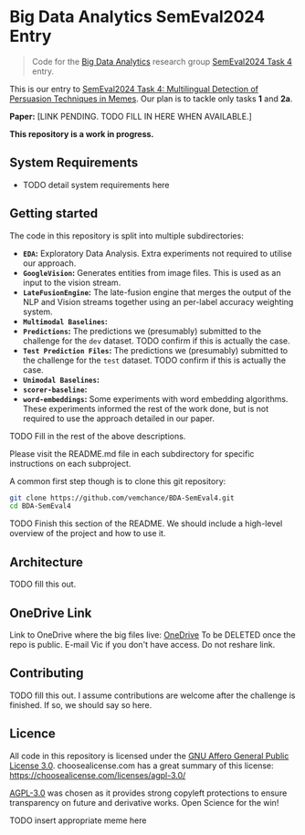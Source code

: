 # Big Data Analytics SemEval2024 Entry

> Code for the [Big Data Analytics](https://bda-hull.github.io/) research group [SemEval2024 Task 4](https://propaganda.math.unipd.it/semeval2024task4/index.html) entry.

This is our entry to [SemEval2024 Task 4: Multilingual Detection of Persuasion Techniques in Memes](https://propaganda.math.unipd.it/semeval2024task4/index.html). Our plan is to tackle only tasks **1** and **2a**.

**Paper:** \[LINK PENDING. TODO FILL IN HERE WHEN AVAILABLE.\]

**This repository is a work in progress.**

## System Requirements
- TODO detail system requirements here

## Getting started
The code in this repository is split into multiple subdirectories:

- **`EDA`:** Exploratory Data Analysis. Extra experiments not required to utilise our approach.
- **`GoogleVision`:** Generates entities from image files. This is used as an input to the vision stream.
- **`LateFusionEngine`:** The late-fusion engine that merges the output of the NLP and Vision streams together using an per-label accuracy weighting system.
- **`Multimodal Baselines`:** 
- **`Predictions`:** The predictions we (presumably) submitted to the challenge for the `dev` dataset. TODO confirm if this is actually the case.
- **`Test Prediction Files`:** The predictions we (presumably) submitted to the challenge for the `test` dataset. TODO confirm if this is actually the case.
- **`Unimodal Baselines`:** 
- **`scorer-baseline`:** 
- **`word-embeddings`:** Some experiments with word embedding algorithms. These experiments informed the rest of the work done, but is not required to use the approach detailed in our paper.

TODO Fill in the rest of the above descriptions.

Please visit the README.md file in each subdirectory for specific instructions on each subproject.

A common first step though is to clone this git repository:

```bash
git clone https://github.com/vemchance/BDA-SemEval4.git
cd BDA-SemEval4
```

TODO Finish this section of the README. We should include a high-level overview of the project and how to use it.

## Architecture
TODO fill this out.

## OneDrive Link
Link to OneDrive where the big files live: [OneDrive](https://hullacuk-my.sharepoint.com/:f:/g/personal/v_sherratt-2020_hull_ac_uk/EpevevOycPdKppCMZaSyysgB-z2AeAiZ-2YtVN9tHKF-5Q?e=8Of06X)
To be DELETED once the repo is public. E-mail Vic if you don't have access. Do not reshare link.

## Contributing
TODO fill this out. I assume contributions are welcome after the challenge is finished. If so, we should say so here.

## Licence
All code in this repository is licensed under the [GNU Affero General Public License 3.0](./LICENSE.md). choosealicense.com has a great summary of this license: <https://choosealicense.com/licenses/agpl-3.0/>

[AGPL-3.0](https://choosealicense.com/licenses/agpl-3.0/) was chosen as it provides strong copyleft protections to ensure transparency on future and derivative works. Open Science for the win!

TODO insert appropriate meme here
